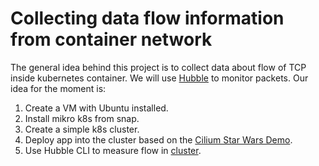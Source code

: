 # Collecting data flow information from container network
The general idea behind this project is to collect data about flow of TCP inside kubernetes container. We will use [Hubble](https://github.com/cilium/hubble) to monitor packets. Our idea for the moment is:
1. Create a VM with Ubuntu installed.
2. Install mikro k8s from snap.
3. Create a simple k8s cluster.
4. Deploy app into the cluster based on the [Cilium Star Wars Demo](https://github.com/cilium/star-wars-demo).
5. Use Hubble CLI to measure flow in [cluster](https://docs.cilium.io/en/stable/gettingstarted/hubble_cli/#hubble-cli).
